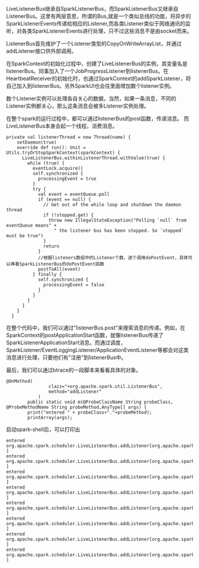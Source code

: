 LiveListenerBus继承自SparkListenerBus，而SparkListenerBus又继承自ListenerBus。这里有两层意思，所谓的Bus,就是一个类似总线的功能，将异步的SparkListenerEvents传递给相应的Listener,而各类Listener类似于网络通讯的监听，对各类SparkListenerEvents进行处理，只不过这些消息不是由socket而来。

ListenerBus首先维护了一个Listener类型的CopyOnWriteArrayList，并通过addListener接口供外部调用。

在SparkContext的初始化过程中，创建了LiveListenerBus的实例，其变量名是listenerBus。同事加入了一个JobProgressListener到listenerBus。在HeartbeatReceiver的初始化时，也通过SparkContext的addSparkListener，将自己加入到listenerBus。另外SparkUI也会往里面增加数个listener实例。

数个Listener实例可以处理各自关心的数据，当然，如果一条消息，不同的Listener实例都关心，那么这条消息会被多Listener实例处理。

在整个spark的运行过程中，都可以通过listenerBus的post函数，传递消息。 而LiveListenerBus本身会起一个线程，消费消息。

```
private val listenerThread = new Thread(name) {
    setDaemon(true)
    override def run(): Unit = Utils.tryOrStopSparkContext(sparkContext) {
      LiveListenerBus.withinListenerThread.withValue(true) {
        while (true) {
          eventLock.acquire()
          self.synchronized {
            processingEvent = true
          }
          try {
            val event = eventQueue.poll
            if (event == null) {
              // Get out of the while loop and shutdown the daemon thread
              if (!stopped.get) {
                throw new IllegalStateException("Polling `null` from eventQueue means" +
                  " the listener bus has been stopped. So `stopped` must be true")
              }
              return
            }
            //根据listeners数组中的Listener个数，逐个调用doPostEvent，具体可以再看SparkListenerBus的doPostEvent函数
            postToAll(event)
          } finally {
            self.synchronized {
              processingEvent = false
            }
          }
        }
      }
    }
  }
```
在整个代码中，我们可以通过"listenerBus.post"来搜索消息的传递。例如，在SparkContext的postApplicationStart函数，就像listenerBus传递了SparkListenerApplicationStart消息。而通过调度，SparkListener/EventLoggingListener/ApplicationEventListener等都会对这类消息进行处理，只要他们有"注册"到listenerBus中。

最后，我们可以通过btrace的一段脚本来看看具体的对象。

```
@OnMethod(
                clazz="+org.apache.spark.util.ListenerBus",
                method="addListener"
            )
        public static void m(@ProbeClassName String probeClass, @ProbeMethodName String probeMethod,AnyType[] args) {
        print("entered " + probeClass+"."+probeMethod);
        printArray(args);
```
启动spark-shell后，可以打印出

```
entered org.apache.spark.scheduler.LiveListenerBus.addListener[org.apache.spark.ui.jobs.JobProgressListener@6dc2279c, ]
entered org.apache.spark.scheduler.LiveListenerBus.addListener[org.apache.spark.ui.env.EnvironmentListener@34652065, ]
entered org.apache.spark.scheduler.LiveListenerBus.addListener[org.apache.spark.storage.StorageStatusListener@3dbbed3e, ]
entered org.apache.spark.scheduler.LiveListenerBus.addListener[org.apache.spark.ui.exec.ExecutorsListener@56d5460f, ]
entered org.apache.spark.scheduler.LiveListenerBus.addListener[org.apache.spark.ui.storage.StorageListener@57f725b8, ]
entered org.apache.spark.scheduler.LiveListenerBus.addListener[org.apache.spark.ui.scope.RDDOperationGraphListener@4a0c512b, ]
entered org.apache.spark.scheduler.LiveListenerBus.addListener[org.apache.spark.HeartbeatReceiver@37b80ec7, ]
entered org.apache.spark.scheduler.LiveListenerBus.addListener[org.apache.spark.sql.SparkSession$Builder$$anon$1@51d9fd30, ]
```


